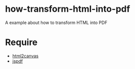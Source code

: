 # how-transform-html-into-pdf
A example about how to transform HTML into PDF

# Require
* [html2canvas](https://github.com/niklasvh/html2canvas)
* [jspdf](https://github.com/MrRio/jsPDF)
